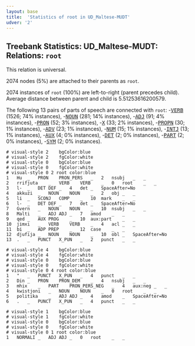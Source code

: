 ```yaml
---
layout: base
title:  'Statistics of root in UD_Maltese-MUDT'
udver: '2'
---
```


## Treebank Statistics: UD_Maltese-MUDT: Relations: `root`

This relation is universal.

2074 nodes (5%) are attached to their parents as `root`.

2074 instances of `root` (100%) are left-to-right (parent precedes child).
Average distance between parent and child is 5.51253616200579.

The following 13 pairs of parts of speech are connected with `root`: -<tt><a href="mt_mudt-pos-VERB.html">VERB</a></tt> (1526; 74% instances), -<tt><a href="mt_mudt-pos-NOUN.html">NOUN</a></tt> (281; 14% instances), -<tt><a href="mt_mudt-pos-ADJ.html">ADJ</a></tt> (91; 4% instances), -<tt><a href="mt_mudt-pos-PRON.html">PRON</a></tt> (52; 3% instances), -<tt><a href="mt_mudt-pos-X.html">X</a></tt> (33; 2% instances), -<tt><a href="mt_mudt-pos-PROPN.html">PROPN</a></tt> (30; 1% instances), -<tt><a href="mt_mudt-pos-ADV.html">ADV</a></tt> (23; 1% instances), -<tt><a href="mt_mudt-pos-NUM.html">NUM</a></tt> (15; 1% instances), -<tt><a href="mt_mudt-pos-INTJ.html">INTJ</a></tt> (13; 1% instances), -<tt><a href="mt_mudt-pos-AUX.html">AUX</a></tt> (4; 0% instances), -<tt><a href="mt_mudt-pos-DET.html">DET</a></tt> (2; 0% instances), -<tt><a href="mt_mudt-pos-PART.html">PART</a></tt> (2; 0% instances), -<tt><a href="mt_mudt-pos-SYM.html">SYM</a></tt> (2; 0% instances).


~~~ conllu
# visual-style 2	bgColor:blue
# visual-style 2	fgColor:white
# visual-style 0	bgColor:blue
# visual-style 0	fgColor:white
# visual-style 0 2 root	color:blue
1	Hu	_	PRON	PRON_PERS	_	2	nsubj	_	_
2	rrifjuta	_	VERB	VERB	_	0	root	_	_
3	l-	_	DET	DEF	_	4	det	_	SpaceAfter=No
4	akkużi	_	NOUN	NOUN	_	2	obj	_	_
5	li	_	SCONJ	COMP	_	10	mark	_	_
6	l-	_	DET	DEF	_	7	det	_	SpaceAfter=No
7	Gvern	_	NOUN	NOUN	_	10	nsubj	_	_
8	Malti	_	ADJ	ADJ	_	7	amod	_	_
9	qed	_	AUX	PROG	_	10	aux:part	_	_
10	jimxi	_	VERB	VERB	_	4	acl	_	_
11	bi	_	ADP	PREP	_	12	case	_	_
12	djufija	_	NOUN	NOUN	_	10	obl	_	SpaceAfter=No
13	.	_	PUNCT	X_PUN	_	2	punct	_	_

~~~


~~~ conllu
# visual-style 4	bgColor:blue
# visual-style 4	fgColor:white
# visual-style 0	bgColor:blue
# visual-style 0	fgColor:white
# visual-style 0 4 root	color:blue
1	"	_	PUNCT	X_PUN	_	4	punct	_	_
2	Din	_	PRON	PRON_DEM	_	4	nsubj	_	_
3	mhix	_	PART	PRON_PERS_NEG	_	4	aux:neg	_	_
4	kwistjoni	_	NOUN	NOUN	_	0	root	_	_
5	politika	_	ADJ	ADJ	_	4	amod	_	SpaceAfter=No
6	.	_	PUNCT	X_PUN	_	4	punct	_	_

~~~


~~~ conllu
# visual-style 1	bgColor:blue
# visual-style 1	fgColor:white
# visual-style 0	bgColor:blue
# visual-style 0	fgColor:white
# visual-style 0 1 root	color:blue
1	NORMALI	_	ADJ	ADJ	_	0	root	_	_

~~~


